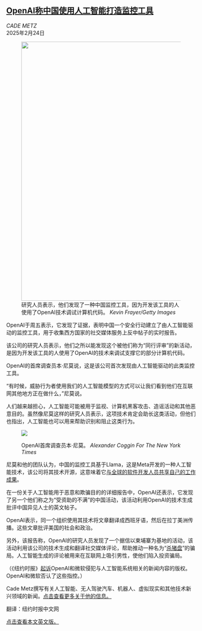 <!--1740361021000-->
[OpenAI称中国使用人工智能打造监控工具](https://cn.nytimes.com/technology/20250224/openai-chinese-surveillance/)
------

<address>CADE METZ</address><time pudate="2025-02-24 09:14:19" datetime="2025-02-24 09:14:19">2025年2月24日</time><figure><img src="https://images.weserv.nl/?url=static01.nyt.com/images/2025/02/21/multimedia/21OPENAI-CHINA-vcpk/21OPENAI-CHINA-vcpk-master1050.jpg" width="1050" height="689"><figcaption>研究人员表示，他们发现了一种中国监控工具，因为开发该工具的人使用了OpenAI技术调试计算机代码。 <cite>Kevin Frayer/Getty Images</cite></figcaption></figure><section><p>OpenAI于周五表示，它发现了证据，表明中国一个安全行动建立了由人工智能驱动的监控工具，用于收集西方国家的社交媒体服务上反中帖子的实时报告。</p><p>该公司的研究人员表示，他们之所以能发现这个被他们称为“同行评审”的新活动，是因为开发该工具的人使用了OpenAI的技术来调试支撑它的部分计算机代码。</p><p>OpenAI的首席调查员本·尼莫说，这是该公司首次发现由人工智能驱动的此类监控工具。</p><p>“有时候，威胁行为者使用我们的人工智能模型的方式可以让我们看到他们在互联网其他地方正在做什么，”尼莫说。</p><p>人们越来越担心，人工智能可能被用于监视、计算机黑客攻击、造谣活动和其他恶意目的。虽然像尼莫这样的研究人员表示，这项技术肯定会助长这类活动，但他们也指出，人工智能也可以用来帮助识别和阻止这类行为。</p><p><figure><img src="https://images.weserv.nl/?url=static01.nyt.com/images/2025/02/20/multimedia/CHINA-OPENAI-Ben-Nimmo-hwbm/CHINA-OPENAI-Ben-Nimmo-hwbm-jumbo.jpg"></p><figcaption>OpenAI首席调查员本·尼莫。 <cite>Alexander Coggin For The New York Times</cite></figcaption></figure><p>尼莫和他的团队认为，中国的监控工具基于Llama，这是Meta开发的一种人工智能技术，该公司将其技术开源，这意味着它<a href="https://www.nytimes.com/2023/05/18/technology/ai-meta-open-source.html">与全球的软件开发人员共享自己的工作</a><a href="https://www.nytimes.com/2023/05/18/technology/ai-meta-open-source.html">成果</a>。</p><p>在一份关于人工智能用于恶意和欺骗目的的详细报告中，OpenAI还表示，它发现了另一个他们称之为“受资助的不满”的中国活动，该活动利用OpenAI的技术生成批评中国异见人士的英文帖子。</p><p>OpenAI表示，同一个组织使用其技术将文章翻译成西班牙语，然后在拉丁美洲传播。这些文章批评美国的社会和政治。</p><p>另外，该报告称，OpenAI的研究人员发现了一个据信以柬埔寨为基地的活动，该活动利用该公司的技术生成和翻译社交媒体评论，帮助推动一种名为“<a href="https://www.nytimes.com/2025/02/19/magazine/cryptocurrency-scam-kansas-heartland-bank.html" title="Link: https://www.nytimes.com/2025/02/19/magazine/cryptocurrency-scam-kansas-heartland-bank.html">杀猪盘</a>”的骗局。人工智能生成的评论被用来在互联网上吸引男性，使他们陷入投资骗局。</p><p>（《纽约时报》<a href="https://www.nytimes.com/2023/12/27/business/media/new-york-times-open-ai-microsoft-lawsuit.html">起诉</a>OpenAI和微软侵犯与人工智能系统相关的新闻内容的版权。OpenAI和微软否认了这些指控。）</p></section><footer><p>Cade Metz撰写有关人工智能、无人驾驶汽车、机器人、虚拟现实和其他技术新兴领域的新闻。<a rel="nofollow" target="_blank" href="https://www.nytimes.com/by/cade-metz">点击查看更多关于他的信息。</a></p><p>翻译：纽约时报中文网</p><p><a rel="nofollow" target="_blank" href="https://www.nytimes.com/2025/02/21/technology/openai-chinese-surveillance.html">点击查看本文英文版。</a></p></footer>
